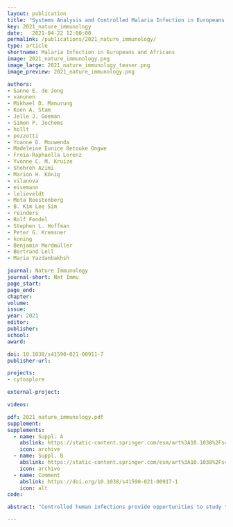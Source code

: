 ```yaml
---
layout: publication
title: "Systems Analysis and Controlled Malaria Infection in Europeans and Africans Elucidate Naturally Acquired Immunity"
key: 2021_nature_immunology
date:   2021-04-22 12:00:00
permalink: /publications/2021_nature_immunology/
type: article
shortname: Malaria Infection in Europeans and Africans
image: 2021_nature_immunology.png
image_large: 2021_nature_immunology_teaser.png
image_preview: 2021_nature_immunology.png

authors:
- Sanne E. de Jong
- vanunen
- Mikhael D. Manurung
- Koen A. Stam
- Jelle J. Goeman
- Simon P. Jochems
- hollt
- pezzotti
- Yoanne D. Mouwenda
- Madeleine Eunice Betouke Ongwe
- Freia-Raphaella Lorenz
- Yvonne C. M. Kruize
- Shohreh Azimi
- Marion H. König
- vilanova
- eisemann
- lelieveldt
- Meta Roestenberg
- B. Kim Lee Sim
- reinders
- Rolf Fendel
- Stephen L. Hoffman
- Peter G. Kremsner
- koning
- Benjamin Mordmüller
- Bertrand Lell
- Maria Yazdanbakhsh

journal: Nature Immunology
journal-short: Nat Immu
page_start: 
page_end: 
chapter:
volume: 
issue: 
year: 2021
editor:
publisher:
school:
award:

doi: 10.1038/s41590-021-00911-7
publisher-url:

projects:
- cytosplore

external-project:

videos:

pdf: 2021_nature_immunology.pdf
supplement:
supplements:
  - name: Suppl. A
    abslink: https://static-content.springer.com/esm/art%3A10.1038%2Fs41590-021-00911-7/MediaObjects/41590_2021_911_MOESM1_ESM.pdf
    icon: archive
  - name: Suppl. B
    abslink: https://static-content.springer.com/esm/art%3A10.1038%2Fs41590-021-00911-7/MediaObjects/41590_2021_911_MOESM4_ESM.xlsx
    icon: archive
  - name: Comment
    abslink: https://doi.org/10.1038/s41590-021-00917-1
    icon: alt
code:

abstract: "Controlled human infections provide opportunities to study the interaction between the immune system and malaria parasites, which is essential for vaccine development. Here, we compared immune signatures of malaria-naive Europeans and of Africans with lifelong malaria exposure using mass cytometry, RNA sequencing and data integration, before and 5 and 11 days after venous inoculation with Plasmodium falciparum sporozoites. We observed differences in immune cell populations, antigen-specific responses and gene expression profiles between Europeans and Africans and among Africans with differing degrees of immunity. Before inoculation, an activated/differentiated state of both innate and adaptive cells, including elevated CD161+CD4+ T cells and interferon-γ production, predicted Africans capable of controlling parasitemia. After inoculation, the rapidity of the transcriptional response and clusters of CD4+ T cells, plasmacytoid dendritic cells and innate T cells were among the features distinguishing Africans capable of controlling parasitemia from susceptible individuals. These findings can guide the development of a vaccine effective in malaria-endemic regions."

---
```

